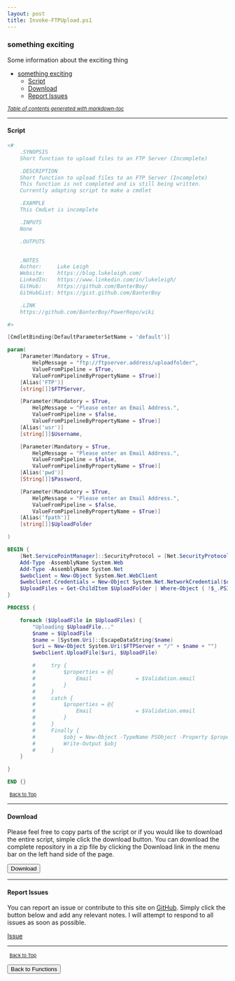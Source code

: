 ```yaml
---
layout: post
title: Invoke-FTPUpload.ps1
---
```


### something exciting

Some information about the exciting thing

- [something exciting](#something-exciting)
  - [Script](#script)
  - [Download](#download)
  - [Report Issues](#report-issues)

<small><i><a href='http://ecotrust-canada.github.io/markdown-toc/'>Table of contents generated with markdown-toc</a></i></small>

---

#### Script

```powershell
<#
    .SYNOPSIS
    Short function to upload files to an FTP Server (Incomplete)

    .DESCRIPTION
    Short function to upload files to an FTP Server (Incomplete)
    This function is not completed and is still being written.
    Currently adapting script to make a cmdlet

    .EXAMPLE
    This CmdLet is incomplete

    .INPUTS
    None

    .OUTPUTS


    .NOTES
    Author:     Luke Leigh
    Website:    https://blog.lukeleigh.com/
    LinkedIn:   https://www.linkedin.com/in/lukeleigh/
    GitHub:     https://github.com/BanterBoy/
    GitHubGist: https://gist.github.com/BanterBoy

    .LINK
    https://github.com/BanterBoy/PowerRepo/wiki

#>

[CmdletBinding(DefaultParameterSetName = 'default')]

param(
    [Parameter(Mandatory = $True,
        HelpMessage = "ftp://ftpserver.address/uploadfolder",
        ValueFromPipeline = $True,
        ValueFromPipelineByPropertyName = $True)]
    [Alias('FTP')]
    [string[]]$FTPServer,

    [Parameter(Mandatory = $True,
        HelpMessage = "Please enter an Email Address.",
        ValueFromPipeline = $false,
        ValueFromPipelineByPropertyName = $True)]
    [Alias('usr')]
    [string[]]$Username,

    [Parameter(Mandatory = $True,
        HelpMessage = "Please enter an Email Address.",
        ValueFromPipeline = $false,
        ValueFromPipelineByPropertyName = $True)]
    [Alias('pwd')]
    [String[]]$Password,

    [Parameter(Mandatory = $True,
        HelpMessage = "Please enter an Email Address.",
        ValueFromPipeline = $false,
        ValueFromPipelineByPropertyName = $True)]
    [Alias('fpath')]
    [string[]]$UploadFolder

)

BEGIN {
    [Net.ServicePointManager]::SecurityProtocol = [Net.SecurityProtocolType]::Tls12
    Add-Type -AssemblyName System.Web
    Add-Type -AssemblyName System.Net
    $webclient = New-Object System.Net.WebClient
    $webclient.Credentials = New-Object System.Net.NetworkCredential($user, $pass)
    $UploadFiles = Get-ChildItem $UploadFolder | Where-Object { !$_.PSIsContainer } | Sort-Object LastAccessTime, name -Descending | Select-Object -First 5 | Select-Object -ExpandProperty  fullname
}

PROCESS {

    foreach ($UploadFile in $UploadFiles) {
        "Uploading $UploadFile..."
        $name = $UploadFile
        $name = [System.Uri]::EscapeDataString($name)
        $uri = New-Object System.Uri($FTPServer + "/" + $name + "")
        $webclient.UploadFile($uri, $UploadFile)

        #     try {
        #         $properties = @{
        #             Email              = $Validation.email
        #         }
        #     }
        #     catch {
        #         $properties = @{
        #             Email              = $Validation.email
        #         }
        #     }
        #     Finally {
        #         $obj = New-Object -TypeName PSObject -Property $properties
        #         Write-Output $obj
        #     }
    }

}

END {}
```

<span style="font-size:11px;"><a href="#"><i class="fas fa-caret-up" aria-hidden="true" style="color: white; margin-right:5px;"></i>Back to Top</a></span>

---

#### Download

Please feel free to copy parts of the script or if you would like to download the entire script, simple click the download button. You can download the complete repository in a zip file by clicking the Download link in the menu bar on the left hand side of the page.

<button class="btn" type="submit" onclick="window.open('/PowerShell/functions/Invoke-UrlScan.ps1')">
    <i class="fa fa-cloud-download-alt">
    </i>
        Download
</button>

---

#### Report Issues

You can report an issue or contribute to this site on <a href="https://github.com/BanterBoy/scripts-blog/issues">GitHub</a>. Simply click the button below and add any relevant notes. I will attempt to respond to all issues as soon as possible.

<!-- Place this tag where you want the button to render. -->

<a class="github-button" href="https://github.com/BanterBoy/scripts-blog/issues/new?title=Invoke-FTPUpload.ps1&body=There is a problem with this function. Please find details below." data-show-count="true" aria-label="Issue BanterBoy/scripts-blog on GitHub">Issue</a>

---

<span style="font-size:11px;"><a href="#"><i class="fas fa-caret-up" aria-hidden="true" style="color: white; margin-right:5px;"></i>Back to Top</a></span>

<a href="/menu/_pages/functions.html">
    <button class="btn">
        <i class='fas fa-reply'>
        </i>
            Back to Functions
    </button>
</a>

[1]: http://ecotrust-canada.github.io/markdown-toc
[2]: https://github.com/googlearchive/code-prettify

```

```
